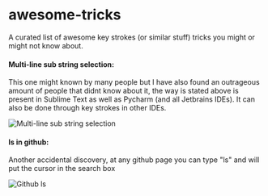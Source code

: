 # awesome-tricks
A curated list of awesome key strokes (or similar stuff) tricks you might or might not know about.


#### Multi-line sub string selection:

This one might known by many people but I have also found an outrageous amount of people that didnt know about it, the way is stated above is present in Sublime Text as well as Pycharm (and all Jetbrains IDEs). It can also be done through key strokes in other IDEs.

![Multi-line sub string selection](resources/scroll_selection.gif)

#### ls in github:

Another accidental discovery, at any github page you can type "ls" and will put the cursor in the search box

![Github ls](resources/github_ls.gif)